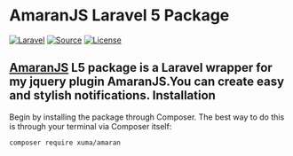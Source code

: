 AmaranJS Laravel 5 Package
==========================
[![Laravel](https://img.shields.io/badge/Laravel-5.0-orange.svg?style=flat-square)](http://laravel.com)
[![Source](http://img.shields.io/badge/source-hakanersu/amaranlaravel-blue.svg?style=flat-square)](https://github.com/hakanersu/amaran-laravel)
[![License](http://img.shields.io/badge/license-MIT-brightgreen.svg?style=flat-square)](https://tldrlegal.com/license/mit-license)

[AmaranJS][1] L5 package is a Laravel wrapper for my jquery plugin AmaranJS.You can create easy and stylish notifications. 
Installation
------------
Begin by installing the package through Composer. The best way to do this is through your terminal via Composer itself:

```
composer require xuma/amaran
```

[1]: https://github.com/hakanersu/AmaranJS